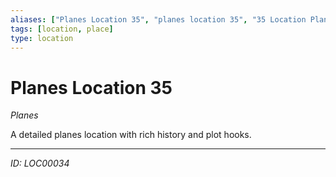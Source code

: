 ```yaml
---
aliases: ["Planes Location 35", "planes location 35", "35 Location Planes"]
tags: [location, place]
type: location
---
```


# Planes Location 35

*Planes*

A detailed planes location with rich history and plot hooks.

---
*ID: LOC00034*